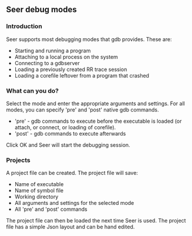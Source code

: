 ## Seer debug modes

### Introduction
Seer supports most debugging modes that gdb provides. These are:

* Starting and running a program
* Attaching to a local process on the system
* Connecting to a gdbserver
* Loading a previously created RR trace session
* Loading a corefile leftover from a program that crashed

### What can you do?
Select the mode and enter the appropriate arguments and settings. For all modes,
you can specify 'pre' and 'post' native gdb commands.

* 'pre' - gdb commands to execute before the executable is loaded (or attach, or connect, or loading of corefile).
* 'post' - gdb commands to execute afterwards

Click OK and Seer will start the debugging session.

### Projects
A project file can be created. The project file will save:

* Name of executable
* Name of symbol file
* Working directory
* All arguments and settings for the selected mode
* All 'pre' and 'post' commands

The project file can then be loaded the next time Seer is used. The project file has a simple Json layout and can be hand edited.

